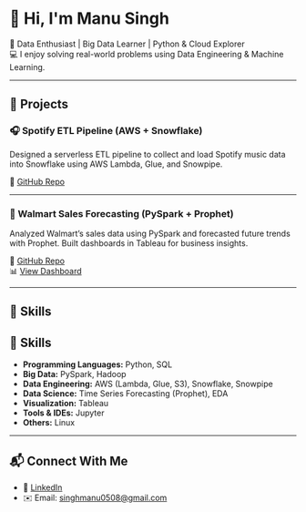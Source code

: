 # 👋 Hi, I'm Manu Singh

🌱 Data Enthusiast | Big Data Learner | Python & Cloud Explorer  
💻 I enjoy solving real-world problems using Data Engineering & Machine Learning.

---

## 💼 Projects

### 🎧 Spotify ETL Pipeline (AWS + Snowflake)
Designed a serverless ETL pipeline to collect and load Spotify music data into Snowflake using AWS Lambda, Glue, and Snowpipe.

🔗 [GitHub Repo](https://github.com/manusingh5/spotify-etl-aws-snowflake)

---

### 🛒 Walmart Sales Forecasting (PySpark + Prophet)
Analyzed Walmart’s sales data using PySpark and forecasted future trends with Prophet. Built dashboards in Tableau for business insights.

🔗 [GitHub Repo](https://github.com/manusingh5/walmart-sales-forecasting)  
📊 [View Dashboard](https://public.tableau.com/app/profile/manu.singh2406/viz/DATAANALYSISOFWALMARTDATA/Story1)


---

## 🔧 Skills

## 🔧 Skills

- **Programming Languages:** Python, SQL  
- **Big Data:** PySpark, Hadoop  
- **Data Engineering:** AWS (Lambda, Glue, S3), Snowflake, Snowpipe  
- **Data Science:** Time Series Forecasting (Prophet), EDA  
- **Visualization:** Tableau
- **Tools & IDEs:**  Jupyter  
- **Others:** Linux


---

## 📬 Connect With Me

- 🔗 [LinkedIn](https://linkedin.com/in/your-profile)  
- ✉️ Email: singhmanu0508@gmail.com  

